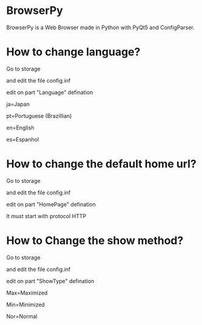 # BrowserPy
BrowserPy is a Web Browser made in Python with PyQt5 and ConfigParser.

# How to change language?
Go to storage

and edit the file config.inf

edit on part "Language" defination

ja=Japan

pt=Portuguese (Brazillian)

en=English

es=Espanhol

# How to change the default home url?
Go to storage

and edit the file config.inf

edit on part "HomePage" defination

It must start with protocol HTTP

# How to Change the show method?
Go to storage

and edit the file config.inf

edit on part "ShowType" defination

Max=Maximized

Min=Minimized

Nor=Normal

